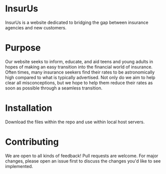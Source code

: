 # InsurUs

InsurUs is a website dedicated to bridging the gap between insurance agencies and new customers.

# Purpose

Our website seeks to inform, educate, and aid teens and young adults in hopes of making an easy transition into the financial world of insurance. Often times, many insurance seekers find their rates to be astronomically high compared to what is typically advertised. Not only do we aim to help clear all misconceptions, but we hope to help them reduce their rates as soon as possible through a seamless transition. 

# Installation
Download the files within the repo and use within local host servers.

# Contributing
We are open to all kinds of feedback! Pull requests are welcome. For major changes, please open an issue first to discuss the changes you'd like to see implemented.





